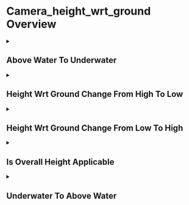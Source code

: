 # Camera_height_wrt_ground Overview

<details>
<summary><h2>Above Water To Underwater</h2></summary>


<h3>🔵 Label Name:</h3>
<code>above_water_to_underwater</code>


<h3>📖 Definition:</h3>
Does the camera transition from above water to underwater?

<details>
<summary><h4> Question (Definition)</h4></summary>

</details>

<details>
<summary><h4> Alternative Question</h4></summary>

- Does the shot move from surface to underwater view?

- Is there a submersion of the camera into water?

- Does the perspective change from above to below water?

- Is there a transition beneath the water surface?

- Does the camera dive below water level?

- Is there a shift from air to underwater view?

- Does the shot submerge into water?

- Is there a descent into underwater perspective?

</details>

<details>
<summary><h4> Prompt (Definition)</h4></summary>

- A shot that transitions from an above-water to an underwater perspective.

</details>

<details>
<summary><h4> Alternative Prompt</h4></summary>

- A video moving from surface to underwater.

- A shot transitioning below water.

- A video showing camera submersion.

- A shot diving beneath water surface.

- A video entering underwater view.

- A shot descending into water.

- A video transitioning to underwater.

- A shot submerging below surface.

</details>

<h4>🟢 Positive:</h4>
<code>self.above_water_to_underwater is True</code>

<h4>🔴 Negative:</h4>
<code>self.above_water_to_underwater is False</code>

</details>

<details>
<summary><h2>Height Wrt Ground Change From High To Low</h2></summary>


<h3>🔵 Label Name:</h3>
<code>height_wrt_ground_change_from_high_to_low</code>


<h3>📖 Definition:</h3>
Does the camera height decrease noticeably in relation to the ground?

<details>
<summary><h4> Question (Definition)</h4></summary>

</details>

<details>
<summary><h4> Alternative Question</h4></summary>

- Does the camera descend closer to ground level?

- Is there a downward movement in camera elevation?

- Does the shot show decreasing camera height?

- Is there a lowering of the camera position?

- Does the camera move from high to low elevation?

- Is there a descent in camera height?

- Does the vertical position decrease relative to ground?

- Is there a downward shift in camera elevation?

</details>

<details>
<summary><h4> Prompt (Definition)</h4></summary>

- A shot where the camera height decreases notably in relation to the ground.

</details>

<details>
<summary><h4> Alternative Prompt</h4></summary>

- A video showing camera descent.

- A shot with decreasing elevation.

- A video moving closer to ground.

- A shot featuring downward movement.

- A video with lowering camera position.

- A shot showing height reduction.

- A video with descending perspective.

- A shot moving to lower elevation.

</details>

<h4>🟢 Positive:</h4>
<code>self.height_wrt_ground_change_from_high_to_low is True</code>

<h4>🔴 Negative:</h4>
<code>self.height_wrt_ground_change_from_high_to_low is False</code>

</details>

<details>
<summary><h2>Height Wrt Ground Change From Low To High</h2></summary>


<h3>🔵 Label Name:</h3>
<code>height_wrt_ground_change_from_low_to_high</code>


<h3>📖 Definition:</h3>
Does the camera height increase noticeably in relation to the ground?

<details>
<summary><h4> Question (Definition)</h4></summary>

</details>

<details>
<summary><h4> Alternative Question</h4></summary>

- Does the camera rise from ground level?

- Is there an upward movement in camera elevation?

- Does the shot show increasing camera height?

- Is there a raising of the camera position?

- Does the camera move from low to high elevation?

- Is there an ascent in camera height?

- Does the vertical position increase relative to ground?

- Is there an upward shift in camera elevation?

</details>

<details>
<summary><h4> Prompt (Definition)</h4></summary>

- A shot where the camera height increases notably in relation to the ground.

</details>

<details>
<summary><h4> Alternative Prompt</h4></summary>

- A video showing camera ascent.

- A shot with increasing elevation.

- A video moving higher from ground.

- A shot featuring upward movement.

- A video with rising camera position.

- A shot showing height increase.

- A video with ascending perspective.

- A shot moving to higher elevation.

</details>

<h4>🟢 Positive:</h4>
<code>self.height_wrt_ground_change_from_low_to_high is True</code>

<h4>🔴 Negative:</h4>
<code>self.height_wrt_ground_change_from_low_to_high is False</code>

</details>

<details>
<summary><h2>Is Overall Height Applicable</h2></summary>


<h3>🔵 Label Name:</h3>
<code>is_overall_height_applicable</code>


<h3>📖 Definition:</h3>
Is overall height classification possible for this video?

<details>
<summary><h4> Question (Definition)</h4></summary>

</details>

<details>
<summary><h4> Alternative Question</h4></summary>

- Can the camera height relative to ground be classified?

- Is it possible to determine the camera's elevation?

- Can we assess the camera's height from ground level?

- Is the camera's vertical position measurable?

- Can we classify the height of the camera view?

- Is it feasible to determine camera elevation?

- Can the camera's ground-relative height be assessed?

- Is the camera height clear enough to classify?

</details>

<details>
<summary><h4> Prompt (Definition)</h4></summary>

- A shot where the overall camera height can be meaningfully classified.

</details>

<details>
<summary><h4> Alternative Prompt</h4></summary>

- A video with classifiable camera elevation.

- A shot with clear vertical positioning.

- A video where camera height is apparent.

- A shot showing definable camera elevation.

- A video with measurable camera height.

- A shot displaying clear elevation.

- A video with assessable camera position.

- A shot with determinable height.

</details>

<h4>🟢 Positive:</h4>
<code>any(height != 'unknown' for height in self.height_wrt_ground_info.values())</code>

<h4>🔴 Negative:</h4>
<code>not any(height != 'unknown' for height in self.height_wrt_ground_info.values())</code>

</details>

<details>
<summary><h2>Underwater To Above Water</h2></summary>


<h3>🔵 Label Name:</h3>
<code>underwater_to_above_water</code>


<h3>📖 Definition:</h3>
Does the camera transition from underwater to above water?

<details>
<summary><h4> Question (Definition)</h4></summary>

</details>

<details>
<summary><h4> Alternative Question</h4></summary>

- Does the shot move from underwater to surface view?

- Is there an emergence of the camera from water?

- Does the perspective change from below to above water?

- Is there a transition to above the water surface?

- Does the camera rise above water level?

- Is there a shift from underwater to air view?

- Does the shot emerge from water?

- Is there an ascent to above-water perspective?

</details>

<details>
<summary><h4> Prompt (Definition)</h4></summary>

- A shot that transitions from an underwater to an above-water perspective.

</details>

<details>
<summary><h4> Alternative Prompt</h4></summary>

- A video moving from underwater to surface.

- A shot transitioning above water.

- A video showing camera emergence.

- A shot rising above water surface.

- A video exiting underwater view.

- A shot ascending from water.

- A video transitioning to surface.

- A shot emerging above water.

</details>

<h4>🟢 Positive:</h4>
<code>self.underwater_to_above_water is True</code>

<h4>🔴 Negative:</h4>
<code>self.underwater_to_above_water is False</code>

</details>
